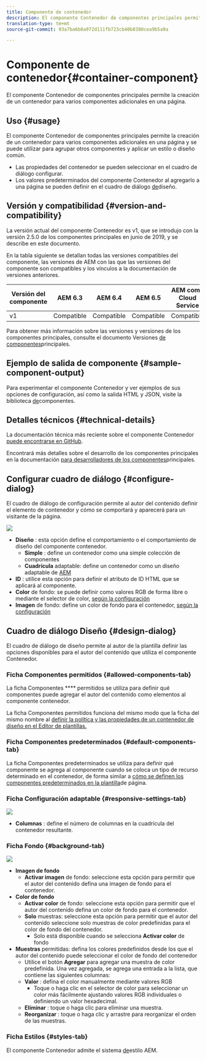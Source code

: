 ```yaml
---
title: Componente de contenedor
description: El componente Contenedor de componentes principales permite la creación de un contenedor para varios componentes adicionales en una página.
translation-type: tm+mt
source-git-commit: 93a7ba6b8a972d111fb723cb40b0380cea9b5a9a

---
```



# Componente de contenedor{#container-component}

El componente Contenedor de componentes principales permite la creación de un contenedor para varios componentes adicionales en una página.

## Uso {#usage}

El componente Contenedor de componentes principales permite la creación de un contenedor para varios componentes adicionales en una página y se puede utilizar para agrupar otros componentes y aplicar un estilo o diseño común.

* Las propiedades del contenedor se pueden seleccionar en el cuadro de diálogo [](#configure-dialog)configurar.
* Los valores predeterminados del componente Contenedor al agregarlo a una página se pueden definir en el cuadro de diálogo [de](#design-dialog)diseño.

## Versión y compatibilidad {#version-and-compatibility}

La versión actual del componente Contenedor es v1, que se introdujo con la versión 2.5.0 de los componentes principales en junio de 2019, y se describe en este documento.

En la tabla siguiente se detallan todas las versiones compatibles del componente, las versiones de AEM con las que las versiones del componente son compatibles y los vínculos a la documentación de versiones anteriores.

| Versión del componente | AEM 6.3 | AEM 6.4 | AEM 6.5 | AEM como Cloud Service |
|--- |--- |--- |---|---|
| v1 | Compatible | Compatible | Compatible | Compatible |

Para obtener más información sobre las versiones y versiones de los componentes principales, consulte el documento Versiones [de componentes](/help/versions.md)principales.

## Ejemplo de salida de componente {#sample-component-output}

Para experimentar el componente Contenedor y ver ejemplos de sus opciones de configuración, así como la salida HTML y JSON, visite la biblioteca [de](https://adobe.com/go/aem_cmp_library_container)componentes.

## Detalles técnicos {#technical-details}

La documentación técnica más reciente sobre el componente Contenedor [puede encontrarse en GitHub](https://adobe.com/go/aem_cmp_tech_container_v1).

Encontrará más detalles sobre el desarrollo de los componentes principales en la documentación [para desarrolladores de los componentes](/help/developing/overview.md)principales.

## Configurar cuadro de diálogo {#configure-dialog}

El cuadro de diálogo de configuración permite al autor del contenido definir el elemento de contenedor y cómo se comportará y aparecerá para un visitante de la página.

![](/help/assets/screen-shot-2019-06-21-13.59.26.png)

* **Diseño** : esta opción define el comportamiento o el comportamiento de diseño del componente contenedor.
   * **Simple** : define un contenedor como una simple colección de componentes
   * **Cuadrícula** adaptable: define un contenedor como un diseño adaptable de [AEM](https://docs.adobe.com/content/help/en/experience-manager-cloud-service/sites/authoring/features/responsive-layout.html)
* **ID** : utilice esta opción para definir el atributo de ID HTML que se aplicará al componente.
* **Color** de fondo: se puede definir como valores RGB de forma libre o mediante el selector de color, [según la configuración](#background-tab)
* **Imagen** de fondo: define un color de fondo para el contenedor, [según la configuración](#background-tab)

## Cuadro de diálogo Diseño {#design-dialog}

El cuadro de diálogo de diseño permite al autor de la plantilla definir las opciones disponibles para el autor del contenido que utiliza el componente Contenedor.

### Ficha Componentes permitidos {#allowed-components-tab}

La ficha Componentes **** permitidos se utiliza para definir qué componentes puede agregar el autor del contenido como elementos al componente contenedor.

La ficha Componentes permitidos funciona del mismo modo que la ficha del mismo nombre al [definir la política y las propiedades de un contenedor de diseño en el Editor de plantillas.](https://docs.adobe.com/content/help/en/experience-manager-cloud-service/sites/authoring/features/templates.html)

### Ficha Componentes predeterminados {#default-components-tab}

La ficha Componentes predeterminados se utiliza para definir qué componente se agrega al componente cuando se coloca un tipo de recurso determinado en el contenedor, de forma similar a [cómo se definen los componentes predeterminados en la plantilla](https://docs.adobe.com/content/help/en/experience-manager-cloud-service/sites/authoring/features/templates.html)de página.

### Ficha Configuración adaptable {#responsive-settings-tab}

![](/help/assets/screen-shot-2019-06-21-09.33.03.png)

* **Columnas** : define el número de columnas en la cuadrícula del contenedor resultante.

### Ficha Fondo {#background-tab}

![](/help/assets/screen-shot-2019-06-21-09.42.42.png)

* **Imagen de fondo**
   * **Activar imagen** de fondo: seleccione esta opción para permitir que el autor del contenido defina una imagen de fondo para el contenedor.
* **Color de fondo**
   * **Activar color** de fondo: seleccione esta opción para permitir que el autor del contenido defina un color de fondo para el contenedor.
   * **Solo** muestras: seleccione esta opción para permitir que el autor del contenido seleccione solo muestras de color predefinidas para el color de fondo del contenedor.
      * Solo está disponible cuando se selecciona **Activar color** de fondo
* **Muestras** permitidas: defina los colores predefinidos desde los que el autor del contenido puede seleccionar el color de fondo del contenedor
   * Utilice el botón **Agregar** para agregar una muestra de color predefinida. Una vez agregada, se agrega una entrada a la lista, que contiene las siguientes columnas:
   * **Valor** : defina el color manualmente mediante valores RGB
      * Toque o haga clic en el selector de color para seleccionar un color más fácilmente ajustando valores RGB individuales o definiendo un valor hexadecimal.
   * **Eliminar** : toque o haga clic para eliminar una muestra.
   * **Reorganizar** : toque o haga clic y arrastre para reorganizar el orden de las muestras.

### Ficha Estilos {#styles-tab}

El componente Contenedor admite el sistema [de](/help/get-started/authoring.md#component-styling)estilo AEM.
